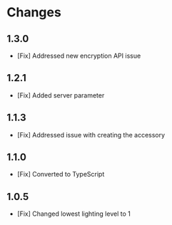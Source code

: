 # Changes

## 1.3.0

- [Fix] Addressed new encryption API issue

## 1.2.1

- [Fix] Added server parameter

## 1.1.3

- [Fix] Addressed issue with creating the accessory

## 1.1.0

- [Fix] Converted to TypeScript

## 1.0.5

- [Fix] Changed lowest lighting level to 1